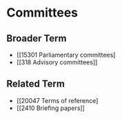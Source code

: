 # Committees  

## Broader Term

- [[15301 Parliamentary committees]
- [[318 Advisory committees]]  

## Related Term

- [[20047 Terms of reference]
- [[2410 Briefing papers]]  

